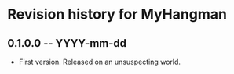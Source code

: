 # Revision history for MyHangman

## 0.1.0.0 -- YYYY-mm-dd

* First version. Released on an unsuspecting world.

